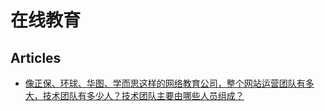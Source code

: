 # 在线教育

## Articles
* [像正保、环球、华图、学而思这样的网络教育公司，整个网站运营团队有多大，技术团队有多少人？技术团队主要由哪些人员组成？](https://www.zhihu.com/question/19701062)
